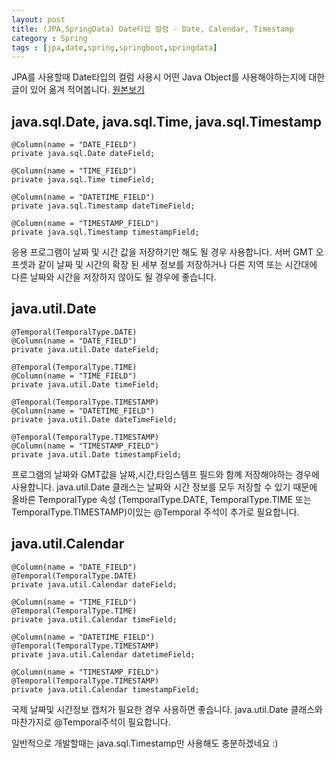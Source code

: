 ```yaml
---
layout: post
title: (JPA,SpringData) Date타입 컬럼 - Date, Calendar, Timestamp
category : Spring
tags : [jpa,date,spring,springboot,springdata]
---
```

JPA를 사용할때 Date타입의 컬럼 사용시 어떤 Java Object를 사용해야하는지에 대한 글이 있어 옮겨 적어봅니다. [원본보기](http://www.developerscrappad.com/228/java/java-ee/ejb3-jpa-dealing-with-date-time-and-timestamp/)

java.sql.Date, java.sql.Time, java.sql.Timestamp
----

    @Column(name = "DATE_FIELD")
    private java.sql.Date dateField;

    @Column(name = "TIME_FIELD")
    private java.sql.Time timeField;

    @Column(name = "DATETIME_FIELD")
    private java.sql.Timestamp dateTimeField;

    @Column(name = "TIMESTAMP_FIELD")
    private java.sql.Timestamp timestampField;

응용 프로그램이 날짜 및 시간 값을 저장하기만 해도 될 경우 사용합니다.
서버 GMT 오프셋과 같이 날짜 및 시간의 확장 된 세부 정보를 저장하거나 다른 지역 또는 시간대에 다른 날짜와 시간을 저장하지 않아도 될 경우에 좋습니다.

java.util.Date
----

    @Temporal(TemporalType.DATE)
    @Column(name = "DATE_FIELD")
    private java.util.Date dateField;

    @Temporal(TemporalType.TIME)
    @Column(name = "TIME_FIELD")
    private java.util.Date timeField;

    @Temporal(TemporalType.TIMESTAMP)
    @Column(name = "DATETIME_FIELD")
    private java.util.Date dateTimeField;

    @Temporal(TemporalType.TIMESTAMP)
    @Column(name = "TIMESTAMP_FIELD")
    private java.util.Date timestampField;

프로그램의 날짜와 GMT값을 날짜,시간,타임스템프 필드와 함꼐 저장해야하는 경우에 사용합니다.
java.util.Date 클래스는 날짜와 시간 정보를 모두 저장할 수 있기 때문에 올바른 TemporalType 속성 (TemporalType.DATE, TemporalType.TIME 또는 TemporalType.TIMESTAMP)이있는 @Temporal 주석이 추가로 필요합니다.

java.util.Calendar
----

    @Column(name = "DATE_FIELD")
    @Temporal(TemporalType.DATE)
    private java.util.Calendar dateField;

    @Column(name = "TIME_FIELD")
    @Temporal(TemporalType.TIME)
    private java.util.Calendar timeField;

    @Column(name = "DATETIME_FIELD")
    @Temporal(TemporalType.TIMESTAMP)
    private java.util.Calendar datetimeField;

    @Column(name = "TIMESTAMP_FIELD")
    @Temporal(TemporalType.TIMESTAMP)
    private java.util.Calendar timestampField;

국제 날짜및 시간정보 캡처가 필요한 경우 사용하면 좋습니다.
java.util.Date 클래스와 마찬가지로 @Temporal주석이 필요합니다.


일반적으로 개발할때는 java.sql.Timestamp만 사용해도 충분하겠네요 :)
